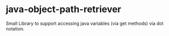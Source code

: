 # java-object-path-retriever
Small Library to support accessing java variables (via get methods) via dot notation.
